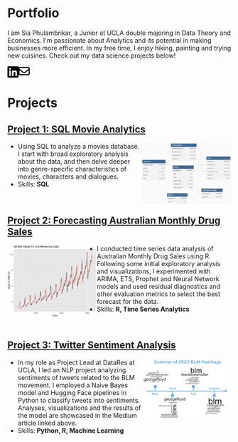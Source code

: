 # Portfolio

I am Sia Phulambrikar, a Junior at UCLA double majoring in Data Theory and Economics. I'm passionate about Analytics and its potential in making businesses more efficient. In my free time, I enjoy hiking, painting and trying new cuisines. Check out my data science projects below!

<a href="https://www.linkedin.com/in/phulambrikarsia/">
        <img align="left" width="5%" height="5%" padding = "50px" src="/assets/img/linkedin-2.svg">
</a>

<a href="mailto:phulambrikarsia@gmail.com">
        <img width="5%" height="5%" src="/assets/img/envelope-regular.svg">
</a>

<br>

# Projects
## [Project 1: SQL Movie Analytics](https://phulambrikarsia.github.io/movies-project/)

<a href="https://phulambrikarsia.github.io/movies-project/">
        <img align="right" width="40%" height="40%" src="/assets/img/schema.png">
</a>
  
- Using SQL to analyze a movies database. I start with broad exploratory analysis about the data, and then delve deeper into genre-specific characteristics of movies, characters and dialogues.   
- Skills: **SQL**

<br>

## [Project 2: Forecasting Australian Monthly Drug Sales](https://phulambrikarsia.github.io/sales_forecasting/)

<a href="https://phulambrikarsia.github.io/sales_forecasting/">
        <img align="left" width="40%" height="40%" src="/assets/img/graph.png">
</a>

- I conducted time series data analysis of Australian Monthly Drug Sales using R. Following some initial exploratory analysis and visualizations, I experimented with ARIMA, ETS, Prophet and Neural Network models and used residual diagnostics and other evaluation metrics to select the best forecast for the data.
- Skills: **R, Time Series Analytics**

<br>


## [Project 3: Twitter Sentiment Analysis](https://ucladatares.medium.com/twitter-sentiment-analysis-analyzing-the-use-of-hashtags-in-the-black-lives-matter-movement-f9e5d9013ff9)

<a href="https://ucladatares.medium.com/twitter-sentiment-analysis-analyzing-the-use-of-hashtags-in-the-black-lives-matter-movement-f9e5d9013ff9">
        <img align="right" width="40%" height="40%" src="/assets/img/timeline.png">
</a>

- In my role as Project Lead at DataRes at UCLA, I led an NLP project analyzing sentiments of tweets related to the BLM movement. I employed a Naive Bayes model and Hugging Face pipelines in Python to classify tweets into sentiments. Analyses, visualizations and the results of the model are showcased in the Medium article linked above.
- Skills: **Python, R, Machine Learning**


